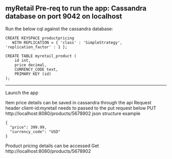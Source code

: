myRetail
Pre-req to run the app: Cassandra database on port 9042 on localhost
-----------------------------------------------------------------------------------
Run the below cql against the cassandra database:
~~~
CREATE KEYSPACE productpricing
   WITH REPLICATION = { 'class' : 'SimpleStrategy', 'replication_factor' : 1 };
   
CREATE TABLE myretail_product (
	id int,
	price decimal,
	CURRENCY_CODE text,
	PRIMARY KEY (id)
);
~~~
--------------------------------------------------------------------------
Launch the app 

Item price details can be saved in cassandra through the api 
Request header client-id:myretail needs to passed to the put request below
PUT http://localhost:8080/products/5678902
json structure example
~~~
{
  "price": 399.99,
  "currency_code": "USD"
}
~~~

Product pricing details can be accessed 
Get http://localhost:8080/products/5678902




